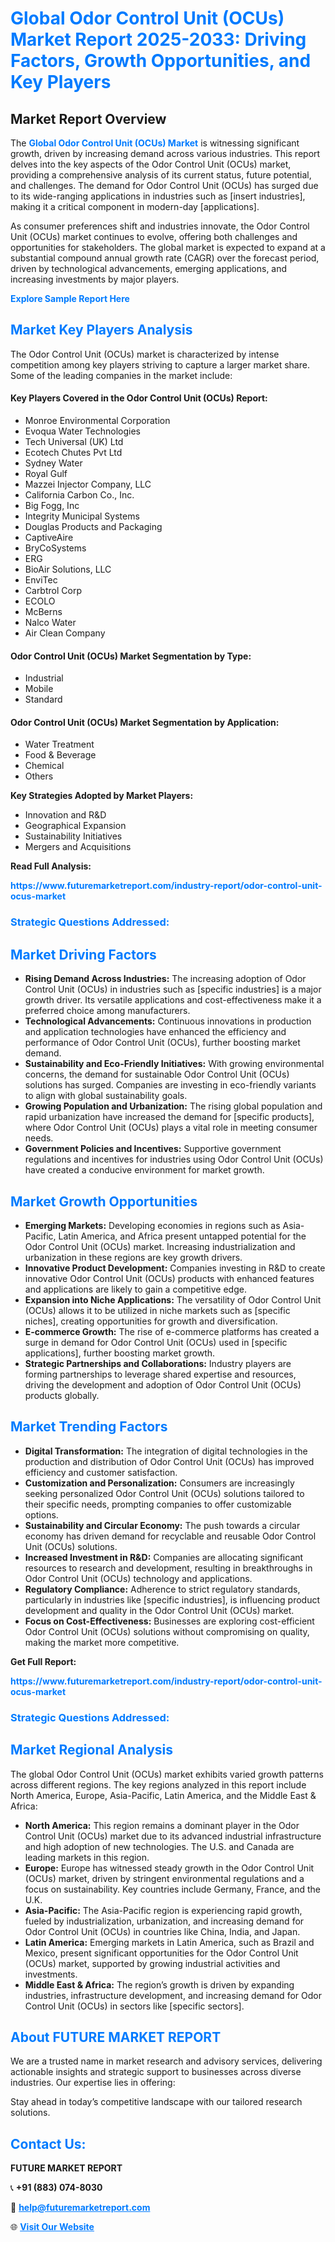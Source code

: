 <h1 style="color: #007BFF;">Global Odor Control Unit (OCUs) Market Report 2025-2033: Driving Factors, Growth Opportunities, and Key Players</h1>

<section id="overview">
<h2>Market Report Overview</h2>
<p>The <a href="https://www.futuremarketreport.com/industry-report/odor-control-unit-ocus-market" style="color: #007BFF; text-decoration: none;"><strong>Global Odor Control Unit (OCUs) Market</strong></a> is witnessing significant growth, driven by increasing demand across various industries. This report delves into the key aspects of the Odor Control Unit (OCUs) market, providing a comprehensive analysis of its current status, future potential, and challenges. The demand for Odor Control Unit (OCUs) has surged due to its wide-ranging applications in industries such as [insert industries], making it a critical component in modern-day [applications].</p>
<p>As consumer preferences shift and industries innovate, the Odor Control Unit (OCUs) market continues to evolve, offering both challenges and opportunities for stakeholders. The global market is expected to expand at a substantial compound annual growth rate (CAGR) over the forecast period, driven by technological advancements, emerging applications, and increasing investments by major players.</p>
</section>

<section id="overview">
<p><a href="https://www.futuremarketreport.com/request-sample/reportId=52961" style="color: #007BFF; text-decoration: none;"><strong>Explore Sample Report Here</strong></a></p>
</section>

<section id="key-players">
<h2 style="color: #007BFF;">Market Key Players Analysis</h2>
<p>The Odor Control Unit (OCUs) market is characterized by intense competition among key players striving to capture a larger market share. Some of the leading companies in the market include:</p>
<h4>Key Players Covered in the Odor Control Unit (OCUs) Report:</h4>
<ul><li>Monroe Environmental Corporation</li><li>Evoqua Water Technologies</li><li>Tech Universal (UK) Ltd</li><li>Ecotech Chutes Pvt Ltd</li><li>Sydney Water</li><li>Royal Gulf</li><li>Mazzei Injector Company, LLC</li><li>California Carbon Co., Inc.</li><li>Big Fogg, Inc</li><li>Integrity Municipal Systems</li><li>Douglas Products and Packaging</li><li>CaptiveAire</li><li>BryCoSystems</li><li>ERG</li><li>BioAir Solutions, LLC</li><li>EnviTec</li><li>Carbtrol Corp</li><li>ECOLO</li><li>McBerns</li><li>Nalco Water</li><li>Air Clean Company</li></ul>
<h4>Odor Control Unit (OCUs) Market Segmentation by Type:</h4>
<ul><li>Industrial</li><li>Mobile</li><li>Standard</li></ul>

<h4>Odor Control Unit (OCUs) Market Segmentation by Application:</h4>
<ul><li>Water Treatment</li><li>Food &amp; Beverage</li><li>Chemical</li><li>Others</li></ul>
<p><strong>Key Strategies Adopted by Market Players:</strong></p>
<ul>
<li>Innovation and R&D</li>
<li>Geographical Expansion</li>
<li>Sustainability Initiatives</li>
<li>Mergers and Acquisitions</li>
</ul>
</section>

<section>
<p><strong>Read Full Analysis: </strong></p><a href="https://www.futuremarketreport.com/industry-report/odor-control-unit-ocus-market" style="color: #007BFF; text-decoration: none;"><strong>https://www.futuremarketreport.com/industry-report/odor-control-unit-ocus-market</strong></a>
<h3 style="color: #007BFF;">Strategic Questions Addressed:</h3>
</section>

<section id="driving-factors">
<h2 style="color: #007BFF;">Market Driving Factors</h2>
<ul>
<li><strong>Rising Demand Across Industries:</strong> The increasing adoption of Odor Control Unit (OCUs) in industries such as [specific industries] is a major growth driver. Its versatile applications and cost-effectiveness make it a preferred choice among manufacturers.</li>
<li><strong>Technological Advancements:</strong> Continuous innovations in production and application technologies have enhanced the efficiency and performance of Odor Control Unit (OCUs), further boosting market demand.</li>
<li><strong>Sustainability and Eco-Friendly Initiatives:</strong> With growing environmental concerns, the demand for sustainable Odor Control Unit (OCUs) solutions has surged. Companies are investing in eco-friendly variants to align with global sustainability goals.</li>
<li><strong>Growing Population and Urbanization:</strong> The rising global population and rapid urbanization have increased the demand for [specific products], where Odor Control Unit (OCUs) plays a vital role in meeting consumer needs.</li>
<li><strong>Government Policies and Incentives:</strong> Supportive government regulations and incentives for industries using Odor Control Unit (OCUs) have created a conducive environment for market growth.</li>
</ul>
</section>

<section id="growth-opportunities">
<h2 style="color: #007BFF;">Market Growth Opportunities</h2>
<ul>
<li><strong>Emerging Markets:</strong> Developing economies in regions such as Asia-Pacific, Latin America, and Africa present untapped potential for the Odor Control Unit (OCUs) market. Increasing industrialization and urbanization in these regions are key growth drivers.</li>
<li><strong>Innovative Product Development:</strong> Companies investing in R&D to create innovative Odor Control Unit (OCUs) products with enhanced features and applications are likely to gain a competitive edge.</li>
<li><strong>Expansion into Niche Applications:</strong> The versatility of Odor Control Unit (OCUs) allows it to be utilized in niche markets such as [specific niches], creating opportunities for growth and diversification.</li>
<li><strong>E-commerce Growth:</strong> The rise of e-commerce platforms has created a surge in demand for Odor Control Unit (OCUs) used in [specific applications], further boosting market growth.</li>
<li><strong>Strategic Partnerships and Collaborations:</strong> Industry players are forming partnerships to leverage shared expertise and resources, driving the development and adoption of Odor Control Unit (OCUs) products globally.</li>
</ul>
</section>

<section id="trending-factors">
<h2 style="color: #007BFF;">Market Trending Factors</h2>
<ul>
<li><strong>Digital Transformation:</strong> The integration of digital technologies in the production and distribution of Odor Control Unit (OCUs) has improved efficiency and customer satisfaction.</li>
<li><strong>Customization and Personalization:</strong> Consumers are increasingly seeking personalized Odor Control Unit (OCUs) solutions tailored to their specific needs, prompting companies to offer customizable options.</li>
<li><strong>Sustainability and Circular Economy:</strong> The push towards a circular economy has driven demand for recyclable and reusable Odor Control Unit (OCUs) solutions.</li>
<li><strong>Increased Investment in R&D:</strong> Companies are allocating significant resources to research and development, resulting in breakthroughs in Odor Control Unit (OCUs) technology and applications.</li>
<li><strong>Regulatory Compliance:</strong> Adherence to strict regulatory standards, particularly in industries like [specific industries], is influencing product development and quality in the Odor Control Unit (OCUs) market.</li>
<li><strong>Focus on Cost-Effectiveness:</strong> Businesses are exploring cost-efficient Odor Control Unit (OCUs) solutions without compromising on quality, making the market more competitive.</li>
</ul>
</section>

<section>
<p><strong>Get Full Report: </strong></p><a href="https://www.futuremarketreport.com/industry-report/odor-control-unit-ocus-market" style="color: #007BFF; text-decoration: none;"><strong>https://www.futuremarketreport.com/industry-report/odor-control-unit-ocus-market</strong></a>
<h3 style="color: #007BFF;">Strategic Questions Addressed:</h3>
</section>


<section id="regional-analysis">
<h2 style="color: #007BFF;">Market Regional Analysis</h2>
<p>The global Odor Control Unit (OCUs) market exhibits varied growth patterns across different regions. The key regions analyzed in this report include North America, Europe, Asia-Pacific, Latin America, and the Middle East & Africa:</p>
<ul>
<li><strong>North America:</strong> This region remains a dominant player in the Odor Control Unit (OCUs) market due to its advanced industrial infrastructure and high adoption of new technologies. The U.S. and Canada are leading markets in this region.</li>
<li><strong>Europe:</strong> Europe has witnessed steady growth in the Odor Control Unit (OCUs) market, driven by stringent environmental regulations and a focus on sustainability. Key countries include Germany, France, and the U.K.</li>
<li><strong>Asia-Pacific:</strong> The Asia-Pacific region is experiencing rapid growth, fueled by industrialization, urbanization, and increasing demand for Odor Control Unit (OCUs) in countries like China, India, and Japan.</li>
<li><strong>Latin America:</strong> Emerging markets in Latin America, such as Brazil and Mexico, present significant opportunities for the Odor Control Unit (OCUs) market, supported by growing industrial activities and investments.</li>
<li><strong>Middle East & Africa:</strong> The region’s growth is driven by expanding industries, infrastructure development, and increasing demand for Odor Control Unit (OCUs) in sectors like [specific sectors].</li>
</ul>
</section>

<footer>
<h2 style="color: #007BFF;">About FUTURE MARKET REPORT</h2>
<p>We are a trusted name in market research and advisory services, delivering actionable insights and strategic support to businesses across diverse industries. Our expertise lies in offering:</p>

<p>Stay ahead in today’s competitive landscape with our tailored research solutions.</p>

<h2 style="color: #007BFF;">Contact Us:</h2>
<p><strong>FUTURE MARKET REPORT</strong></p>
<p>📞 <strong>+91 (883) 074-8030</strong></p>
<p>📧 <strong><a href="mailto:help@futuremarketreport.com" style="color: #007BFF;">help@futuremarketreport.com</a></strong></p>
<p>🌐 <strong><a href="https://www.futuremarketreport.com/" style="color: #007BFF;">Visit Our Website</a></strong></p>
</footer>